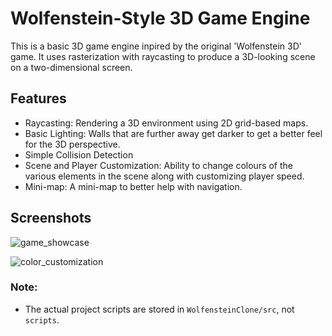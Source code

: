 # Wolfenstein-Style 3D Game Engine

This is a basic 3D game engine inpired by the original 'Wolfenstein 3D' game. It uses rasterization with raycasting to produce a 3D-looking scene on a two-dimensional screen. 

## Features
- Raycasting: Rendering a 3D environment using 2D grid-based maps.
- Basic Lighting: Walls that are further away get darker to get a better feel for the 3D perspective.
- Simple Collision Detection
- Scene and Player Customization: Ability to change colours of the various elements in the scene along with customizing player speed.
- Mini-map: A mini-map to better help with navigation.

## Screenshots
![game_showcase](https://github.com/user-attachments/assets/67910898-2c38-4fec-8f29-53f6858d17df)

![color_customization](https://github.com/user-attachments/assets/4a0ab78d-b763-4287-8e55-0d2f1818460e)

### Note:
- The actual project scripts are stored in `WolfensteinClone/src`, not `scripts`.
